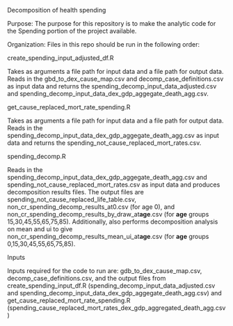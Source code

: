 Decomposition of health spending

Purpose:
The purpose for this repository is to make the analytic code for the Spending portion of the project available.

Organization:
Files in this repo should be run in the following order:

create_spending_input_adjusted_df.R

Takes as arguments a file path for input data and a file path for output data. Reads in the gbd_to_dex_cause_map.csv and decomp_case_definitions.csv as input data and returns the spending_decomp_input_data_adjusted.csv and spending_decomp_input_data_dex_gdp_aggegate_death_agg.csv.

get_cause_replaced_mort_rate_spending.R

Takes as arguments a file path for input data and a file path for output data. Reads in the spending_decomp_input_data_dex_gdp_aggegate_death_agg.csv as input data and returns the spending_not_cause_replaced_mort_rates.csv.

spending_decomp.R

Reads in the spending_decomp_input_data_dex_gdp_aggegate_death_agg.csv and spending_not_cause_replaced_mort_rates.csv as input data and produces decomposition results files. The output files are spending_not_cause_replaced_life_table.csv, non_cr_spending_decomp_results_at0.csv (for age 0), and non_cr_spending_decomp_results_by_draw_at**age**.csv (for **age** groups 15,30,45,55,65,75,85).
Additionally, also performs decomposition analysis on mean and ui to give non_cr_spending_decomp_results_mean_ui_at**age**.csv (for **age** groups 0,15,30,45,55,65,75,85).

Inputs

Inputs required for the code to run are: gdb_to_dex_cause_map.csv, decomp_case_definitions.csv, and the output files from create_spending_input_df.R (spending_decomp_input_data_adjusted.csv and spending_decomp_input_data_dex_gdp_aggegate_death_agg.csv) and get_cause_replaced_mort_rate_spending.R (spending_cause_replaced_mort_rates_dex_gdp_aggregated_death_agg.csv)

